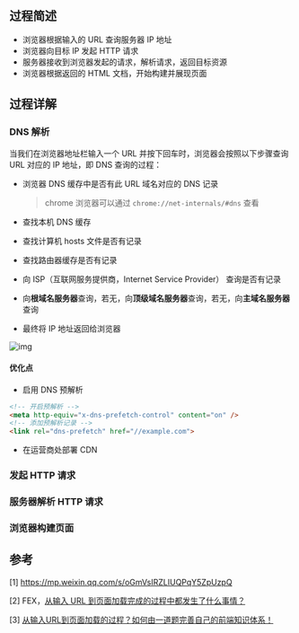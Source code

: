 ## 过程简述

- 浏览器根据输入的 URL 查询服务器 IP 地址
- 浏览器向目标 IP 发起 HTTP 请求
- 服务器接收到浏览器发起的请求，解析请求，返回目标资源
- 浏览器根据返回的 HTML 文档，开始构建并展现页面



## 过程详解

### DNS 解析

当我们在浏览器地址栏输入一个 URL 并按下回车时，浏览器会按照以下步骤查询 URL 对应的 IP 地址，即 DNS 查询的过程：

- 浏览器 DNS 缓存中是否有此 URL 域名对应的 DNS 记录

  > chrome 浏览器可以通过 `chrome://net-internals/#dns` 查看

- 查找本机 DNS 缓存

- 查找计算机 hosts 文件是否有记录

- 查找路由器缓存是否有记录

- 向 ISP（互联网服务提供商，Internet Service Provider） 查询是否有记录

- 向**根域名服务器**查询，若无，向**顶级域名服务器**查询，若无，向**主域名服务器**查询

- 最终将 IP 地址返回给浏览器



![img](https://user-gold-cdn.xitu.io/2019/5/26/16af09db4ce8438b?imageView2/0/w/1280/h/960/format/webp/ignore-error/1)



#### 优化点

- 启用 DNS 预解析

```html
<!-- 开启预解析 -->
<meta http-equiv="x-dns-prefetch-control" content="on" /> 
<!-- 添加预解析记录 -->
<link rel="dns-prefetch" href="//example.com">
```

- 在运营商处部署 CDN



### 发起 HTTP 请求



### 服务器解析 HTTP 请求



### 浏览器构建页面



## 参考

[1] <https://mp.weixin.qq.com/s/oGmVsIRZLIUQPqY5ZpUzpQ>

[2] FEX，[从输入 URL 到页面加载完成的过程中都发生了什么事情？](<http://fex.baidu.com/blog/2014/05/what-happen/>)

[3] [从输入URL到页面加载的过程？如何由一道题完善自己的前端知识体系！](<http://www.dailichun.com/2018/03/12/whenyouenteraurl.html>)